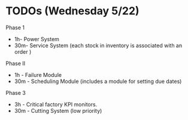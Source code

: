 # TODOs (Wednesday 5/22)

Phase 1
* 1h- Power System
* 30m- Service System (each stock in inventory is associated with an order )

Phase II
* 1h - Failure Module 
* 30m - Scheduling Module (includes a module for setting due dates)

Phase 3
* 3h - Critical factory KPI monitors. 
* 30m - Cutting System (low priority)